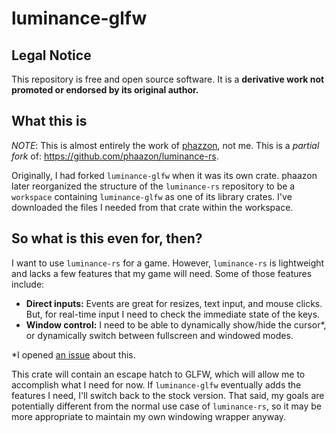 # luminance-glfw

## Legal Notice

This repository is free and open source software. It is a **derivative work not promoted or endorsed by its original author.**

## What this is

*NOTE*: This is almost entirely the work of [phazzon](https://github.com/phaazon), not me.
This is a *partial fork* of: https://github.com/phaazon/luminance-rs.

Originally, I had forked ``luminance-glfw`` when it was its own crate. phaazon later reorganized the structure of the ``luminance-rs`` repository to be a ``workspace`` containing ``luminance-glfw`` as one of its library crates. I've downloaded the files I needed from that crate within the workspace.

## So what is this even for, then?

I want to use ``luminance-rs`` for a game. However, ``luminance-rs`` is lightweight and lacks a few features that my game will need. Some of those features include:
* **Direct inputs:** Events are great for resizes, text input, and mouse clicks. But, for real-time input I need to check the immediate state of the keys.
* **Window control:** I need to be able to dynamically show/hide the cursor*, or dynamically switch between fullscreen and windowed modes.

*I opened [an issue](https://github.com/phaazon/luminance-rs/issues/124) about this.

This crate will contain an escape hatch to GLFW, which will allow me to accomplish what I need for now. If ``luminance-glfw`` eventually adds the features I need, I'll switch back to the stock version. That said, my goals are potentially different from the normal use case of ``luminance-rs``, so it may be more appropriate to maintain my own windowing wrapper anyway.
